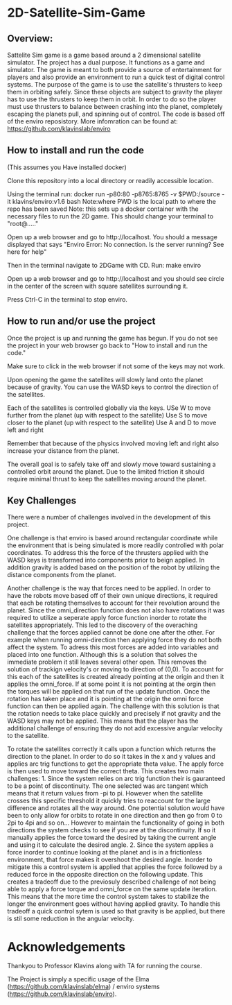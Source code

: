 # 2D-Satellite-Sim-Game
## Overview:
Sattelite Sim game is a game based around a 2 dimensional satellite simulator. The project has a dual purpose. It functions as a game and simulator. The game is meant to both provide a source of entertainment for players and also provide an environment to run a quick test of digital control systems. 
The purpose of the game is to use the satellite's thrusters to keep them in orbiting safely. Since these objects are subject to gravity the player has to use the thrusters to keep them in orbit. In order to do so the player must use thrusters to balance between crashing into the planet, completely escaping the planets pull, and spinning out of control. The code is based off of the enviro reposistory. More infomration can be found at: https://github.com/klavinslab/enviro

## How to install and run the code
(This assumes you Have installed docker)

Clone this repository into a local directory or readily accessible location. 

Using the terminal run: 
    docker run -p80:80 -p8765:8765 -v $PWD:/source -it klavins/enviro:v1.6 bash
        Note:where PWD is the local path to where the repo has been saved
        Note: this sets up a docker container with the necessary files to run the 2D game. 
        This should change your terminal to "root@....."

Open up a web browser and go to http://localhost. You should a message displayed that says "Enviro Error: No connection. Is the server running? See here for help"

Then in the terminal navigate to 2DGame with CD. 
Run:
    make
    enviro

Open up a web browser and go to http://localhost and you should see circle in the center of the screen with square satellites surrounding it. 

Press Ctrl-C in the terminal to stop enviro.

## How to run and/or use the project

Once the project is up and running the game has begun. If you do not see the project in your web browser go back to "How to install and run the code."

Make sure to click in the web browser if not some of the keys may not work. 

Upon opening the game the satellites will slowly land onto the planet because of gravity. You can use the WASD keys to control the direction of the satellites. 

Each of the satellites is controlled globally via the keys. 
    USe W to move further from the planet (up with respect to the satellite)
    Use S to move closer to the planet (up with respect to the satellite)
    Use A and D to move left and right

Remember that because of the physics involved moving left and right also increase your distance from the planet. 

The overall goal is to safely take off and slowly move toward sustaining a controlled orbit around the planet. Due to the limited friction it should require minimal thrust to keep the satellites moving around the planet. 

## Key Challenges

There were a number of challenges involved in the development of this project. 

One challenge is that enviro is based around rectangular coordinate while the environment that is being simulated is more readily controlled with polar coordinates. To address this the force of the thrusters applied with the WASD keys is transformed into components prior to beign applied. In addition gravity is added based on the position of the robot by utilizing the distance components from the planet. 

Another challenge is the way that forces need to be applied. In order to have the robots move based off of their own unique directions, it required that each be rotating themselves to account for their revolution around the planet. Since the omni_direction function does not also have rotations it was required to utilize a seperate apply force function inorder to rotate the satellites appropriately. This led to the discovery of the overaching challenge that the forces applied cannot be done one after the other. For example when running omni-direction then applying force they do not both affect the system. To adress this most forces are added into variables and placed into one function. Although this is a solution that solves the immediate problem it still leaves several other open. This  removes the solution of trackign velocity's or moving to direction of (0,0). To account for this each of the satellites is created already pointing at the origin and then it applies the omni_force. If at some point it is not pointing at the orgin then the torques will be applied on that run of the update function. Once the rotation has taken place and it is pointing at the origin the omni force function can then be applied again. The challenge with this solution is that the rotation needs to take place quickly and precisely if not gravity and the WASD keys may not be applied. This means that the player has the additional challenge of ensuring they do not add excessive angular velocity to the satellite. 

To rotate the satellites correctly it calls upon a function which returns the direction to the planet. In order to do so it takes in the x and y values and applies arc trig functions to get the appropriate theta value. The apply force is then used to move toward the correct theta. This creates two main challenges:
    1. Since the system relies on arc trig function their is gauranteed to be a point of discontinuity. The one selected was arc tangent which means that it return values from -pi to pi. However when the satellite crosses this specific threshold it quickly tries to reaccount for the large difference and rotates all the way around. One potential solution would have been to only allow for orbits to rotate in one direction and then go from 0 to 2pi to 4pi and so on... However to maintain the functionality of going in both directions the system checks to see if you are at the discontinuity. If so it manually applies  the force toward the desired by taking the current angle and using it to calculate the desired angle. 
    2. Since the system applies a force inorder to continue looking at the planet and is in a frictionless environment, that force makes it overshoot the desired angle. Inorder to mitigate this a control system is applied that applies the force followed by a reduced force in the opposite direction on the following update. This creates a tradeoff  due to the previosuly described challenge of not being able to apply a force torque and omni_force on the same update iteration. This means that the more time the control system takes to stabilize the longer the environment goes without having applied gravity. To handle this tradeoff a quick control sytem is used so that gravity is be applied, but there is stil some reduction in the angular velocity.  


# Acknowledgements
Thankyou to Professor Klavins along with TA for running the course. 

The Project is simply a specific usage of the Elma (https://github.com/klavinslab/elma) / enviro systems (https://github.com/klavinslab/enviro).


